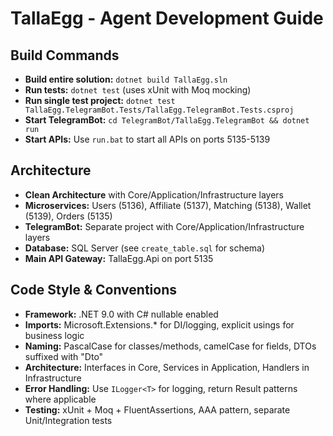 # TallaEgg - Agent Development Guide

## Build Commands
- **Build entire solution:** `dotnet build TallaEgg.sln`
- **Run tests:** `dotnet test` (uses xUnit with Moq mocking)
- **Run single test project:** `dotnet test TallaEgg.TelegramBot.Tests/TallaEgg.TelegramBot.Tests.csproj`
- **Start TelegramBot:** `cd TelegramBot/TallaEgg.TelegramBot && dotnet run`
- **Start APIs:** Use `run.bat` to start all APIs on ports 5135-5139

## Architecture
- **Clean Architecture** with Core/Application/Infrastructure layers
- **Microservices:** Users (5136), Affiliate (5137), Matching (5138), Wallet (5139), Orders (5135)
- **TelegramBot:** Separate project with Core/Application/Infrastructure layers
- **Database:** SQL Server (see `create_table.sql` for schema)
- **Main API Gateway:** TallaEgg.Api on port 5135

## Code Style & Conventions
- **Framework:** .NET 9.0 with C# nullable enabled
- **Imports:** Microsoft.Extensions.* for DI/logging, explicit usings for business logic
- **Naming:** PascalCase for classes/methods, camelCase for fields, DTOs suffixed with "Dto"
- **Architecture:** Interfaces in Core, Services in Application, Handlers in Infrastructure
- **Error Handling:** Use `ILogger<T>` for logging, return Result<T> patterns where applicable
- **Testing:** xUnit + Moq + FluentAssertions, AAA pattern, separate Unit/Integration tests
